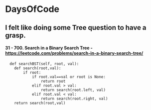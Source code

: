 # DaysOfCode

## I felt like doing some Tree question to have a grasp.

#### 31 - 700. Search in a Binary Search Tree - https://leetcode.com/problems/search-in-a-binary-search-tree/
    
      def searchBST(self, root, val):
        def search(root,val):
            if root:
                if root.val==val or root is None:
                    return root
                elif root.val > val:
                    return search(root.left, val)
                elif root.val < val:
                    return search(root.right, val)
        return search(root,val)  
